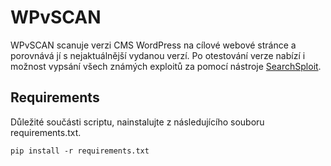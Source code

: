 # WPvSCAN
WPvSCAN scanuje verzi CMS WordPress na cílové webové stránce a porovnává jí s nejaktuálnější vydanou verzí. Po otestování verze nabízí i možnost vypsání všech známých exploitů za pomocí nástroje [SearchSploit](https://github.com/offensive-security/exploitdb).

## Requirements
Důležité součásti scriptu, nainstalujte z následujícího souboru requirements.txt.
```
pip install -r requirements.txt
```
